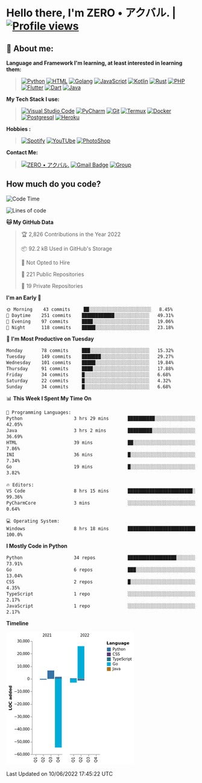 # **Hello there**, I'm ZERO • アクバル. | [![Profile views](https://gpvc.arturio.dev/Ryomen-Sukuna)](https://github.com/Ryomen-Sukuna)

## 👦 **About me**:

**Language and Framework I'm learning, at least interested in learning them:**

> [![Python](https://badges.aleen42.com/src/python.svg)](https://python.org)
> [![HTML](https://img.shields.io/badge/-HTML-%232c3e50?style=flat&logo=php)](https://whatwg.org)
> [![Golang](https://badges.aleen42.com/src/golang.svg)](https://golang.org)
> [![JavaScript](https://badges.aleen42.com/src/javascript.svg)](https://nodejs.org)
> [![Kotlin](https://badges.aleen42.com/src/kotlin.svg)](https://kotlinlang.org)
> [![Rust](https://img.shields.io/badge/-rust-%232c3e50?style=flat&logo=rust)](https://rust-lang.org)
> [![PHP](https://img.shields.io/badge/-php-%232c3e50?style=flat&logo=php)](https://www.php.net)
> [![Flutter](https://img.shields.io/badge/-flutter-%232c3e50?style=flat&logo=flutter)](https://flutter.dev)
> [![Dart](https://img.shields.io/badge/-dart-%232c3e50?style=flat&logo=dart)](https://dart.dev)
> [![Java](https://badges.aleen42.com/src/java.svg)](https://www.java.com/en)

**My Tech Stack I use:**

> [![Visual Studio Code](https://badges.aleen42.com/src/visual_studio_code.svg)](https://code.visualstudio.com)
> [![PyCharm](https://img.shields.io/badge/-pycharm-%23007ACC?style=flat&logo=pycharm&logoColor=black&color=black&labelColor=green)](https://www.jetbrains.com/pycharm)
> [![Git](https://img.shields.io/badge/-Git-%23F05032?style=flat&logo=git&logoColor=%23ffffff)](https://git-scm.com)
> [![Termux](https://img.shields.io/badge/-Termux-%232c3e50?style=flat&logo=typescript)](https://termux.com)
> [![Docker](https://badges.aleen42.com/src/docker.svg)](https://www.docker.com/)
> [![Postgresql](https://img.shields.io/badge/-Postgresql-%232c3e50?style=flat&logo=postgresql)](https://postgresql.org)
> [![Heroku](https://img.shields.io/badge/-Heroku-purple?style=flat&logo=heroku)](https://heroku.com)

**Hobbies :**

> [![Spotify](https://badges.aleen42.com/src/spotify.svg)](https://spotify.com)
> [![YouTUbe](https://badges.aleen42.com/src/youtube.svg)](https://spotify.com)
> [![PhotoShop](https://badges.aleen42.com/src/photoshop.svg)](https://www.adobe.com/products/photoshop.html)

**Contact Me:**

> [![ZERO • アクバル.](https://badges.aleen42.com/src/telegram.svg)](https://t.me/Anomaliii)
> [![Gmail Badge](https://img.shields.io/badge/-ryomensukuna83@gmail.com-c14438?style=flat&logo=Gmail&logoColor=white)](https://ryomensukuna83@gmail.com)
> [![Group](https://img.shields.io/badge/dynamic/json?logo=telegram&label=%40RandomAnimeIndonesia&labelColor=282c34&suffix=+members&color=2CA5E0&query=%24.data.totalSubs&url=https%3A%2F%2Fapi.spencerwoo.com%2Fsubstats%2F%3Fsource%3Dtelegram%26queryKey%3DGrup_Anime_Random&longCache=true%22)](https://t.me/Grup_Anime_Random)
 

## **How much do you code?**

<!--START_SECTION:waka-->
![Code Time](http://img.shields.io/badge/Code%20Time-213%20hrs%2044%20mins-blue)

![Lines of code](https://img.shields.io/badge/From%20Hello%20World%20I%27ve%20Written--25%20Thousand%20lines%20of%20code-blue)

**🐱 My GitHub Data** 

> 🏆 2,826 Contributions in the Year 2022
 > 
> 📦 92.2 kB Used in GitHub's Storage 
 > 
> 🚫 Not Opted to Hire
 > 
> 📜 221 Public Repositories 
 > 
> 🔑 19 Private Repositories  
 > 
**I'm an Early 🐤** 

```text
🌞 Morning    43 commits     ██░░░░░░░░░░░░░░░░░░░░░░░   8.45% 
🌆 Daytime    251 commits    ████████████░░░░░░░░░░░░░   49.31% 
🌃 Evening    97 commits     ████░░░░░░░░░░░░░░░░░░░░░   19.06% 
🌙 Night      118 commits    █████░░░░░░░░░░░░░░░░░░░░   23.18%

```
📅 **I'm Most Productive on Tuesday** 

```text
Monday       78 commits     ███░░░░░░░░░░░░░░░░░░░░░░   15.32% 
Tuesday      149 commits    ███████░░░░░░░░░░░░░░░░░░   29.27% 
Wednesday    101 commits    █████░░░░░░░░░░░░░░░░░░░░   19.84% 
Thursday     91 commits     ████░░░░░░░░░░░░░░░░░░░░░   17.88% 
Friday       34 commits     █░░░░░░░░░░░░░░░░░░░░░░░░   6.68% 
Saturday     22 commits     █░░░░░░░░░░░░░░░░░░░░░░░░   4.32% 
Sunday       34 commits     █░░░░░░░░░░░░░░░░░░░░░░░░   6.68%

```


📊 **This Week I Spent My Time On** 

```text
💬 Programming Languages: 
Python                   3 hrs 29 mins       ██████████░░░░░░░░░░░░░░░   42.05% 
Java                     3 hrs 2 mins        █████████░░░░░░░░░░░░░░░░   36.69% 
HTML                     39 mins             ██░░░░░░░░░░░░░░░░░░░░░░░   7.86% 
INI                      36 mins             █░░░░░░░░░░░░░░░░░░░░░░░░   7.34% 
Go                       19 mins             █░░░░░░░░░░░░░░░░░░░░░░░░   3.82%

🔥 Editors: 
VS Code                  8 hrs 15 mins       ████████████████████████░   99.36% 
PyCharmCore              3 mins              ░░░░░░░░░░░░░░░░░░░░░░░░░   0.64%

💻 Operating System: 
Windows                  8 hrs 18 mins       █████████████████████████   100.0%

```

**I Mostly Code in Python** 

```text
Python                   34 repos            ██████████████████░░░░░░░   73.91% 
Go                       6 repos             ███░░░░░░░░░░░░░░░░░░░░░░   13.04% 
CSS                      2 repos             █░░░░░░░░░░░░░░░░░░░░░░░░   4.35% 
TypeScript               1 repo              ░░░░░░░░░░░░░░░░░░░░░░░░░   2.17% 
JavaScript               1 repo              ░░░░░░░░░░░░░░░░░░░░░░░░░   2.17%

```


**Timeline**

![Chart not found](https://raw.githubusercontent.com/Ryomen-Sukuna/Ryomen-Sukuna/master/charts/bar_graph.png) 


 Last Updated on 10/06/2022 17:45:22 UTC
<!--END_SECTION:waka-->
